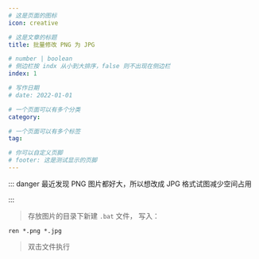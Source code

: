 ```yaml
---
# 这是页面的图标
icon: creative

# 这是文章的标题
title: 批量修改 PNG 为 JPG

# number | boolean
# 侧边栏按 indx 从小到大排序，false 则不出现在侧边栏
index: 1

# 写作日期
# date: 2022-01-01

# 一个页面可以有多个分类
category: 

# 一个页面可以有多个标签
tag: 

# 你可以自定义页脚
# footer: 这是测试显示的页脚
---
```






::: danger 最近发现 PNG 图片都好大，所以想改成 JPG 格式试图减少空间占用

:::



> 存放图片的目录下新建 `.bat` 文件， 写入：

```shell
ren *.png *.jpg
```



> 双击文件执行

